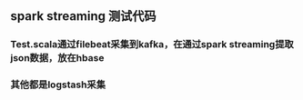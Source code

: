 ## spark streaming 测试代码
### Test.scala通过filebeat采集到kafka，在通过spark streaming提取json数据，放在hbase
### 其他都是logstash采集

